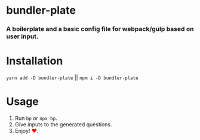 # bundler-plate
### A boilerplate and a basic config file for webpack/gulp based on user input.


# Installation
`yarn add -D bundler-plate` || `npm i -D bundler-plate`

# Usage 

1. Run `bp` or `npx bp`.
2. Give inputs to the generated questions.
3. Enjoy! <span style="color:red">&hearts;</span>.

